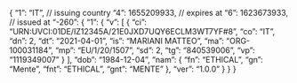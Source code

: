 {
“1”: “IT”, // issuing country
“4”: 1655209933, // expires at
“6”: 1623673933, // issued at
“-260”: {
“1”: {
“v”: [
{
“ci”: “URN:UVCI:01DE/IZ12345A/21E0JXD7UQY6ECLM3WT7YF#8”,
“co”: “IT”,
“dn”: 2,
“dt”: “2021-04-01”,
“is”: “MARIANI MATTEO”,
“ma”: “ORG-100031184”,
“mp”: “EU/1/20/1507”,
“sd”: 2,
“tg”: “840539006”,
“vp”: “1119349007”
}
],
“dob”: “1984-12-04”,
“nam”: {
“fn”: “ETHICAL”,
“gn”: “Mente”,
“fnt”: “ETHICAL”,
“gnt”: “MENTE”
},
“ver”: “1.0.0”
}
}
}
